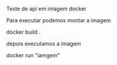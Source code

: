 Teste de api em imagem docker

Para executar podemos montar a imagem 

docker build .

depois executamos a imagem

docker run "iamgem"